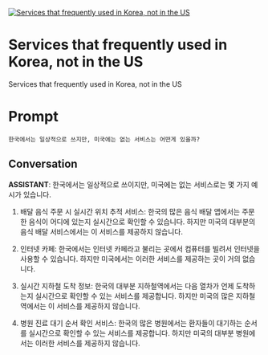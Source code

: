 
[![Services that frequently used in Korea, not in the US](https://flow-prompt-covers.s3.us-west-1.amazonaws.com/icon/futuristic/futu_1.png)]()
# Services that frequently used in Korea, not in the US 
Services that frequently used in Korea, not in the US

# Prompt

```
한국에서는 일상적으로 쓰지만, 미국에는 없는 서비스는 어떤게 있을까?
```

## Conversation

**ASSISTANT**: 한국에서는 일상적으로 쓰이지만, 미국에는 없는 서비스로는 몇 가지 예시가 있습니다.



1. 배달 음식 주문 시 실시간 위치 추적 서비스: 한국의 많은 음식 배달 앱에서는 주문한 음식이 어디에 있는지 실시간으로 확인할 수 있습니다. 하지만 미국의 대부분의 음식 배달 서비스에서는 이 서비스를 제공하지 않습니다.



2. 인터넷 카페: 한국에서는 인터넷 카페라고 불리는 곳에서 컴퓨터를 빌려서 인터넷을 사용할 수 있습니다. 하지만 미국에서는 이러한 서비스를 제공하는 곳이 거의 없습니다.



3. 실시간 지하철 도착 정보: 한국의 대부분 지하철역에서는 다음 열차가 언제 도착하는지 실시간으로 확인할 수 있는 서비스를 제공합니다. 하지만 미국의 많은 지하철역에서는 이 서비스를 제공하지 않습니다.



4. 병원 진료 대기 순서 확인 서비스: 한국의 많은 병원에서는 환자들이 대기하는 순서를 실시간으로 확인할 수 있는 서비스를 제공합니다. 하지만 미국의 대부분 병원에서는 이러한 서비스를 제공하지 않습니다.


